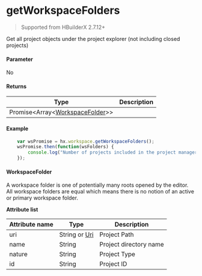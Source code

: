 # getWorkspaceFolders

> Supported from HBuilderX 2.7.12+

Get all project objects under the project explorer (not including closed projects)

#### Parameter

No

#### Returns
|Type												|Description					|
|--																|--						|
|Promise&lt;Array&lt;[WorkspaceFolder](/ExtensionDocs/Api/other/WorkspaceFolder)&gt;&gt;|	|

#### Example
``` javascript
    var wsPromise = hx.workspace.getWorkspaceFolders();
    wsPromise.then(function(wsFolders) {
        console.log("Number of projects included in the project manager:",wsFolders.length);
    });
```


#### WorkspaceFolder

A workspace folder is one of potentially many roots opened by the editor. All workspace folders are equal which means there is no notion of an active or primary workspace folder.

**Attribute list**

|Attribute name	|Type			|Description			|
|--		|--					|--				|
|uri	|String or [Uri](/ExtensionDocs/Api/other/Uri)|Project Path	|
|name	|String				|Project directory name	|
|nature	|String				|Project Type		|
|id		|String				|Project ID	|
